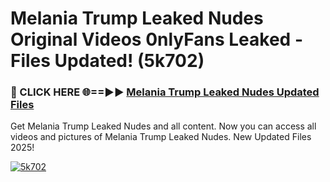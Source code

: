 # Melania Trump Leaked Nudes Original Videos 0nlyFans Leaked - Files Updated! (5k702)

<h3>🔴 CLICK HERE 🌐==►► <a href="https://tinyurl.com/4mcuefdz" rel="nofollow">Melania Trump Leaked Nudes Updated Files</a></h3>

Get Melania Trump Leaked Nudes and all content. Now you can access all videos and pictures of Melania Trump Leaked Nudes. New Updated Files 2025!

[![5k702](https://i.imgur.com/StAQSOY.gif)](https://tinyurl.com/4mcuefdz)
